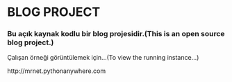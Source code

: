 <h1>BLOG PROJECT</h1>
<h3>Bu açık kaynak kodlu bir blog projesidir.(This is an open source blog project.)</h3>
<p>Çalışan örneği görüntülemek için...(To view the running instance...)</p>
<p>http://mrnet.pythonanywhere.com</p>
